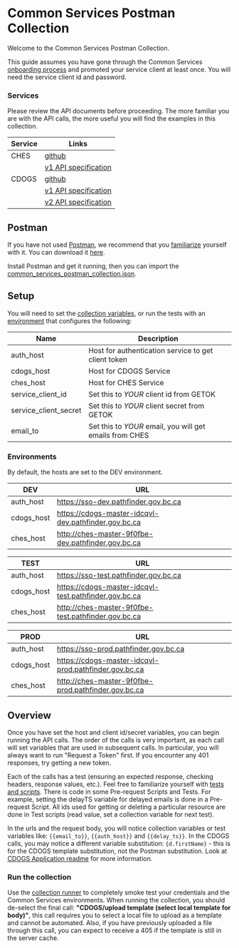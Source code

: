 # Common Services Postman Collection
Welcome to the Common Services Postman Collection.  

This guide assumes you have gone through the Common Services [onboarding process](https://bcgov.github.io/common-service-showcase/#Onboarding) and promoted your service client at least once.  You will need the service client id and password.  

### Services
Please review the API documents before proceeding. The more familiar you are with the API calls, the more useful you will find the examples in this collection.  

| Service | Links |
| --- | --- |
| CHES | [github](https://github.com/bcgov/common-hosted-email-service) |
|  | [v1 API specification](https://ches-master-9f0fbe-prod.pathfinder.gov.bc.ca/api/v1/docs) |
| CDOGS | [github](https://github.com/bcgov/common-document-generation-service) |
|  | [v1 API specification](https://cdogs-master-idcqvl-prod.pathfinder.gov.bc.ca/api/v1/docs#tag/DocGen) |
|  | [v2 API specification](https://cdogs-master-idcqvl-prod.pathfinder.gov.bc.ca/api/v2/docs#tag/DocGen) |

## Postman 
If you have not used [Postman](https://www.postman.com), we recommend that you [familiarize](https://learning.postman.com) yourself with it. You can download it [here](https://www.postman.com/downloads/).  

Install Postman and get it running, then you can import the [common_services_postman_collection.json](https://bcgov.github.io/common-service-showcase/assets/files/common_services_postman_collection.json).  

## Setup
You will need to set the [collection variables](https://learning.postman.com/docs/postman/collections/intro-to-collections/), or run the tests with an [environment](https://learning.postman.com/docs/postman/variables-and-environments/managing-environments/) that configures the following:  

| Name | Description |
| --- | --- |
| auth\_host | Host for authentication service to get client token |
| cdogs\_host | Host for CDOGS Service |
| ches\_host | Host for CHES Service |
| service\_client\_id | Set this to *YOUR* client id from GETOK |
| service\_client\_secret | Set this to *YOUR* client secret from GETOK |
| email\_to | Set this to *YOUR* email, you will get emails from CHES |

### Environments 
By default, the hosts are set to the DEV environment.

| DEV | URL |
| --- | --- |
| auth\_host | https://sso-dev.pathfinder.gov.bc.ca |
| cdogs\_host | https://cdogs-master-idcqvl-dev.pathfinder.gov.bc.ca |
| ches\_host | http://ches-master-9f0fbe-dev.pathfinder.gov.bc.ca |

| TEST | URL |
| --- | --- |
| auth\_host | https://sso-test.pathfinder.gov.bc.ca |
| cdogs\_host | https://cdogs-master-idcqvl-test.pathfinder.gov.bc.ca |
| ches\_host | http://ches-master-9f0fbe-test.pathfinder.gov.bc.ca |

| PROD | URL |
| --- | --- |
| auth\_host | https://sso-prod.pathfinder.gov.bc.ca |
| cdogs\_host | https://cdogs-master-idcqvl-prod.pathfinder.gov.bc.ca |
| ches\_host | http://ches-master-9f0fbe-prod.pathfinder.gov.bc.ca |

## Overview
Once you have set the host and client id/secret variables, you can begin running the API calls. The order of the calls is very important, as each call will set variables that are used in subsequent calls. In particular, you will always want to run "Request a Token" first.  If you encounter any 401 responses, try getting a new token.  

Each of the calls has a test (ensuring an expected response, checking headers, response values, etc.). Feel free to familiarize yourself with [tests and scripts](https://learning.postman.com/docs/postman/scripts/intro-to-scripts/). There is code in some Pre-request Scripts and Tests.  For example, setting the delayTS variable for delayed emails is done in a Pre-request Script. All ids used for getting or deleting a particular resource are done in Test scripts (read value, set a collection variable for next test).  

In the urls and the request body, you will notice collection variables or test variables like: `{{email_to}}`, `{{auth_host}}` and `{{delay_ts}}`.  In the CDOGS calls, you may notice a different variable substitution: `{d.firstName}` - this is for the CDOGS template substitution, not the Postman substitution.  Look at [CDOGS Application readme](https://github.com/bcgov/common-document-generation-service/blob/master/app/README.md) for more information.   

### Run the collection
Use the [collection runner](https://learning.postman.com/docs/postman/collection-runs/intro-to-collection-runs/) to completely smoke test your credentials and the Common Services environments.  When running the collection, you should de-select the final call: **"CDOGS/upload template (select local template for body)"**, this call requires you to select a local file to upload as a template and cannot be automated.  Also, if you have previously uploaded a file through this call, you can expect to receive a 405 if the template is still in the server cache. 
